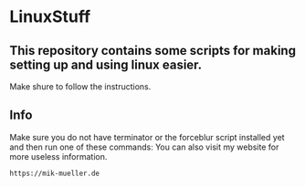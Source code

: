 # LinuxStuff
## This repository contains some scripts for making setting up and using linux easier.
Make shure to follow the instructions.

## Info
Make sure you do not have terminator or the forceblur script installed yet and then run one of these commands:
You can also visit my website for more useless information.
```
https://mik-mueller.de
```
